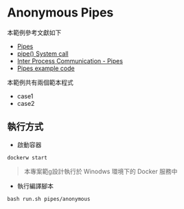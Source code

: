 # Anonymous Pipes

本範例參考文獻如下

+ [Pipes](http://www2.cs.uregina.ca/~hamilton/courses/330/notes/unix/pipes/pipes.html)
+ [pipe() System call](https://www.geeksforgeeks.org/pipe-system-call/)
+ [Inter Process Communication - Pipes](https://www.tutorialspoint.com/inter_process_communication/inter_process_communication_pipes.htm)
+ [Pipes example code](https://condor.depaul.edu/dmumaugh/readings/handouts/CSC343/examples/pipes.c)

本範例共有兩個範本程式

+ case1
+ case2

## 執行方式

+ 啟動容器

```
dockerw start
```
> 本專案範g設計執行於 Winodws 環境下的 Docker 服務中

+ 執行編譯腳本

```
bash run.sh pipes/anonymous
```
